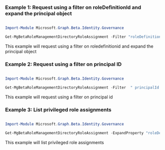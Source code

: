 ### Example 1: Request using a filter on roleDefinitionId and expand the principal object

```powershell

Import-Module Microsoft.Graph.Beta.Identity.Governance

Get-MgBetaRoleManagementDirectoryRoleAssignment -Filter "roleDefinitionId eq '62e90394-69f5-4237-9190-012177145e10'" -ExpandProperty "principal" 

```
This example will request using a filter on roledefinitionid and expand the principal object

### Example 2: Request using a filter on principal ID

```powershell

Import-Module Microsoft.Graph.Beta.Identity.Governance

Get-MgBetaRoleManagementDirectoryRoleAssignment -Filter  " principalId eq 'f1847572-48aa-47aa-96a3-2ec61904f41f'" 

```
This example will request using a filter on principal id

### Example 3: List privileged role assignments

```powershell

Import-Module Microsoft.Graph.Beta.Identity.Governance

Get-MgBetaRoleManagementDirectoryRoleAssignment -ExpandProperty "roleDefinition" -Filter "roleDefinition/isPrivileged eq true" 

```
This example will list privileged role assignments

